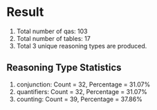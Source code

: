 # Result<br/>
1. Total number of qas: 103<br/>
2. Total number of tables: 17<br/>
3. Total 3 unique reasoning types are produced.<br/>
## **Reasoning Type Statistics**<br/>
1. conjunction: Count = 32, Percentage = 31.07%<br/>
2. quantifiers: Count = 32, Percentage = 31.07%<br/>
3. counting: Count = 39, Percentage = 37.86%<br/>
